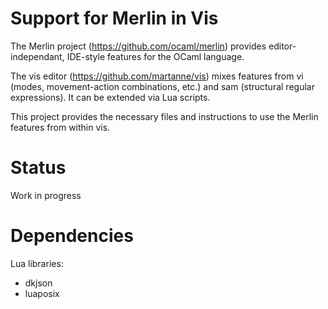 # Support for Merlin in Vis

The Merlin project (https://github.com/ocaml/merlin) provides editor-independant, IDE-style features for the OCaml language.

The vis editor (https://github.com/martanne/vis) mixes features from vi (modes, movement-action combinations, etc.) and sam (structural regular expressions). It can be extended via Lua scripts.

This project provides the necessary files and instructions to use the Merlin features from within vis.

# Status

Work in progress

# Dependencies

Lua libraries:

- dkjson
- luaposix
